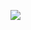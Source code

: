 [![](https://mermaid.ink/img/pako:eNptklFPgzAUhf9Kc580wlJgICO-GOcSH_a0N0Ni7qCyBtrOtmRuc__dghvOTV7a-x3O6eWWPRSqZJBB0aAxU46VRpFL4p5HyQU25OHL98m0LeprOuNmdU1f2VLjH5yROy4twYpd4oXVXFakYrJk-lzsLGaOwm1vbi8EgZadYN92397-B5AhdMmwflKN0oNgNlycjK78aLGoT_XhPK_7sCHP73o3fMde5IwxO-AC5TPaf_39CH4bWirVEG7eNrwpB6hbOXjBA8G0QF66m-h9OdgVEyyHzG1L1HUOuezew9aqxVYWkFndMg-0aqsVZO_YGFe169IN53iNA12jhGwPn5D5QUDpKLkPozCZBHEcBoEH257Ho0lIKY2TKE3SMIgOHuyUciHjUTp2Ag3pJKVpFId94GuvHQ9gJbdKz49_UrccvgEF0bK2?type=png)](https://mermaid.live/edit#pako:eNptklFPgzAUhf9Kc580wlJgICO-GOcSH_a0N0Ni7qCyBtrOtmRuc__dghvOTV7a-x3O6eWWPRSqZJBB0aAxU46VRpFL4p5HyQU25OHL98m0LeprOuNmdU1f2VLjH5yROy4twYpd4oXVXFakYrJk-lzsLGaOwm1vbi8EgZadYN92397-B5AhdMmwflKN0oNgNlycjK78aLGoT_XhPK_7sCHP73o3fMde5IwxO-AC5TPaf_39CH4bWirVEG7eNrwpB6hbOXjBA8G0QF66m-h9OdgVEyyHzG1L1HUOuezew9aqxVYWkFndMg-0aqsVZO_YGFe169IN53iNA12jhGwPn5D5QUDpKLkPozCZBHEcBoEH257Ho0lIKY2TKE3SMIgOHuyUciHjUTp2Ag3pJKVpFId94GuvHQ9gJbdKz49_UrccvgEF0bK2)
